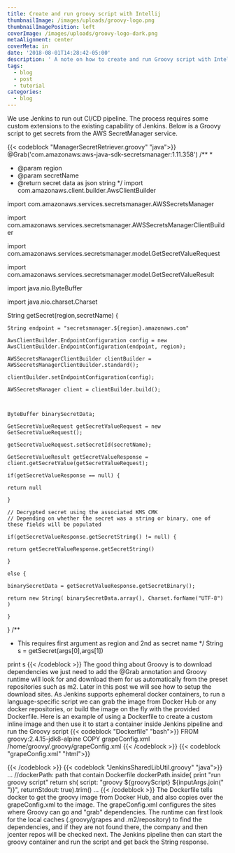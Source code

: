 ```yaml
---
title: Create and run groovy script with Intellij
thumbnailImage: /images/uploads/groovy-logo.png
thumbnailImagePosition: left
coverImage: /images/uploads/groovy-logo-dark.png
metaAlignment: center
coverMeta: in
date: '2018-08-01T14:28:42-05:00'
description: ' A note on how to create and run Groovy script with Intellij'
tags:
  - blog
  - post
  - tutorial
categories:
  - blog
---
```

We use Jenkins to run out CI/CD pipeline. The process requires some custom extensions to the existing capability of Jenkins. Below is a Groovy script to get secrets from the AWS SecretManager service.

{{< codeblock "ManagerSecretRetriever.groovy" "java">}}
@Grab('com.amazonaws:aws-java-sdk-secretsmanager:1.11.358')
/**
 *
 * @param region
 * @param secretName
 * @return secret data as json string
 */
import com.amazonaws.client.builder.AwsClientBuilder

import com.amazonaws.services.secretsmanager.AWSSecretsManager

import com.amazonaws.services.secretsmanager.AWSSecretsManagerClientBuilder

import com.amazonaws.services.secretsmanager.model.GetSecretValueRequest

import com.amazonaws.services.secretsmanager.model.GetSecretValueResult

import java.nio.ByteBuffer

import java.nio.charset.Charset

String getSecret(region,secretName) {

    String endpoint = "secretsmanager.${region}.amazonaws.com"

    AwsClientBuilder.EndpointConfiguration config = new AwsClientBuilder.EndpointConfiguration(endpoint, region);

    AWSSecretsManagerClientBuilder clientBuilder = AWSSecretsManagerClientBuilder.standard();

    clientBuilder.setEndpointConfiguration(config);

    AWSSecretsManager client = clientBuilder.build();



    ByteBuffer binarySecretData;

    GetSecretValueRequest getSecretValueRequest = new GetSecretValueRequest();

    getSecretValueRequest.setSecretId(secretName);

    GetSecretValueResult getSecretValueResponse = client.getSecretValue(getSecretValueRequest);

    if(getSecretValueResponse == null) {

    return null

    }

    // Decrypted secret using the associated KMS CMK
    // Depending on whether the secret was a string or binary, one of these fields will be populated

    if(getSecretValueResponse.getSecretString() != null) {

    return getSecretValueResponse.getSecretString()

    }

    else {

    binarySecretData = getSecretValueResponse.getSecretBinary();

    return new String( binarySecretData.array(), Charset.forName("UTF-8") )

    }

}
/**
 * This requires first argument as region and 2nd as secret name
 */
String s = getSecret(args\[0],args\[1])

print s
{{< /codeblock >}}
The good thing about Groovy is to download dependencies we just need to add the @Grab annotation and Groovy runtime will look for and download them for us automatically from the preset repositories such as m2. Later in this post we will see how to setup the download sites. 
As Jenkins supports ephemeral docker containers, to run a language-specific script we can grab the image from Docker Hub or any docker repositories, or build the image on the fly with the provided Dockerfile. Here is an example of using a Dockerfile to create a custom inline image and then use it to start a container inside Jenkins pipeline and run the Groovy script
{{< codeblock "Dockerfile" "bash">}}
FROM groovy:2.4.15-jdk8-alpine
COPY grapeConfig.xml /home/groovy/.groovy/grapeConfig.xml
{{< /codeblock >}}
{{< codeblock "grapeConfig.xml" "html">}}
<?xml version="1.0"?>
<ivysettings>
  <settings defaultResolver="downloadGrapes"/>
  <resolvers>
    <chain name="downloadGrapes" returnFirst="true">
      <filesystem name="cachedGrapes">
        <ivy pattern="${user.home}/.groovy/grapes/[organisation]/[module]/ivy-[revision].xml"/>
        <artifact pattern="${user.home}/.groovy/grapes/[organisation]/[module]/[type]s/[artifact]-[revision](-[classifier]).[ext]"/>
      </filesystem>
      <ibiblio name="localm2" root="file:${user.home}/.m2/repository/" checkmodified="true" changingPattern=".*" changingMatcher="regexp" m2compatible="true"/>
      <!-- todo add 'endorsed groovy extensions' resolver here -->
      <ibiblio name="company-repo" root="http://artifactory.services.company.com/artifactory/jcenter/" m2compatible="true"/>
      <ibiblio name="jcenter" root="https://jcenter.bintray.com/" m2compatible="true"/>
      <ibiblio name="ibiblio" m2compatible="true"/>
    </chain>
  </resolvers>
</ivysettings>
{{< /codeblock >}}
{{< codeblock "JenkinsSharedLibUtil.groovy" "java">}}
...
//dockerPath: path that contain Dockerfile
dockerPath.inside{
        print "run groovy script"
        return sh(
                script: "groovy ${groovyScript} ${inputArgs.join(" ")}",
                returnStdout: true).trim()
...
{{< /codeblock >}}
The Dockerfile tells docker to get the groovy image from Docker Hub, and also copies over the grapeConfig.xml to the image. The grapeConfig.xml configures the sites where Groovy can go and "grab" dependencies. The runtime can first look for the local caches (.groovy/grapes and .m2/repository) to find the dependencies, and if they are not found there, the company  and then jcenter repos will be checked next. The Jenkins pipeline then can start the groovy container and run the script and get back the String response.
